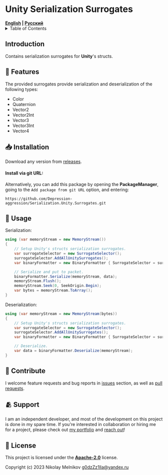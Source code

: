 ﻿# Unity Serialization Surrogates

<div>
    <strong><a href="README.md">English</a> | <a href="README.RU.md">Русский</a></strong>
</div>

<details>
<summary>Table of Contents</summary>

- [Introduction](#introduction)
- [Features](#-features)
- [Installation](#-installation)
- [Contribute](#-contribute)
- [Support](#-support)
- [License](#-license)

</details>

## Introduction

Contains serialization surrogates for **Unity**'s structs.

## 🦾 Features

The provided surrogates provide serialization and deserialization of the following types:

- Color
- Quaternion
- Vector2
- Vector2Int
- Vector3
- Vector3Int
- Vector4

## 📥 Installation

Download any version from [releases](https://github.com/Depression-aggression/Serialization.Unity.Surrogates/releases).

#### Install via git URL:

Alternatively, you can add this package by opening the **PackageManager**,
going to the `Add package from git URL` option, and entering:

`https://github.com/Depression-aggression/Serialization.Unity.Surrogates.git`

## 🔰 Usage

Serialization:

```csharp
using (var memoryStream = new MemoryStream())
{
    // Setup Unity's structs serialization surrogates.
    var surrogateSelector = new SurrogateSelector();
    surrogateSelector.AddAllUnitySurrogates();
    var binaryFormatter = new BinaryFormatter { SurrogateSelector = surrogateSelector };

    // Serialize and put to packet.
    binaryFormatter.Serialize(memoryStream, data);
    memoryStream.Flush();
    memoryStream.Seek(0, SeekOrigin.Begin);
    var bytes = memoryStream.ToArray();
}
```

Deserialization:

```csharp
using (var memoryStream = new MemoryStream(bytes))
{
    // Setup Unity's structs serialization surrogates.
    var surrogateSelector = new SurrogateSelector();
    surrogateSelector.AddAllUnitySurrogates();
    var binaryFormatter = new BinaryFormatter { SurrogateSelector = surrogateSelector };

    // Deserialize.
    var data = binaryFormatter.Deserialize(memoryStream);
}
```

## 🤝 Contribute

I welcome feature requests and bug reports
in [issues](https://github.com/Depression-aggression/Serialization.Unity.Surrogates/issues) section,
as well as [pull requests](https://github.com/Depression-aggression/Serialization.Unity.Surrogates/pulls).

## 🫂 Support

I am an independent developer,
and most of the development on this project is done in my spare time.
If you're interested in collaboration or hiring me for a project,
please check out [my portfolio](https://github.com/Depression-aggression) and [reach out](mailto:g0dzZz1lla@yandex.ru)!

## 🪪 License

This project is licensed under the **[Apache-2.0](https://github.com/Depression-aggression/SerializedReference.Dropdown/blob/main/LICENSE)** license.

Copyright (c) 2023 Nikolay Melnikov
[g0dzZz1lla@yandex.ru](mailto:g0dzZz1lla@yandex.ru)
